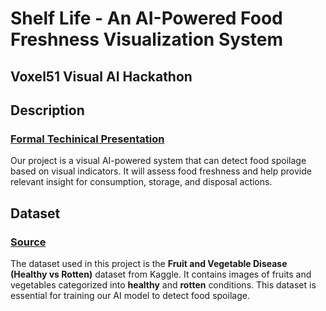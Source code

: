# Shelf Life - An AI-Powered Food Freshness Visualization System
##  Voxel51 Visual AI Hackathon
## Description
### [Formal Techinical Presentation](https://www.figma.com/deck/e8Ry62KNgGrkL1ujO34vgK/voxel51-AI-visualization-presentation?node-id=1-42&t=dY5c7iJkdlzFlzSQ-1&scaling=min-zoom&content-scaling=fixed&page-id=0%3A1)
Our project is a visual AI-powered system that can detect food spoilage based on visual indicators. It will assess food freshness and help provide relevant insight for consumption, storage, and disposal actions.
## Dataset
### [Source](https://www.kaggle.com/datasets/muhammad0subhan/fruit-and-vegetable-disease-healthy-vs-rotten/data)
The dataset used in this project is the **Fruit and Vegetable Disease (Healthy vs Rotten)** dataset from Kaggle. It contains images of fruits and vegetables categorized into **healthy** and **rotten** conditions. This dataset is essential for training our AI model to detect food spoilage.
